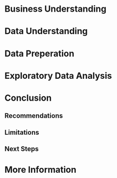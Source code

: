 # Business Understanding

# Data Understanding

# Data Preperation

# Exploratory Data Analysis

# Conclusion

## Recommendations

## Limitations

## Next Steps

# More Information
